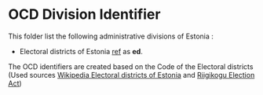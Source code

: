# OCD Division Identifier

This folder list the following administrative divisions of Estonia : 
* Electoral districts of Estonia
 [ref](https://en.wikipedia.org/wiki/Electoral_districts_of_Estonia) as **ed**.

The OCD identifiers are created based on the Code of the Electoral districts (Used sources [Wikipedia Electoral districts of Estonia](https://en.wikipedia.org/wiki/Electoral_districts_of_Estonia) and [Riigikogu Election Act](https://www.riigiteataja.ee/en/eli/ee/514112013015/consolide/current))
